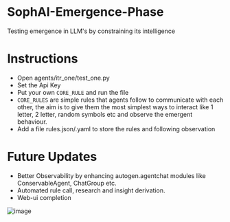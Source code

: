 # SophAI-Emergence-Phase
Testing emergence in LLM's by constraining its intelligence


# Instructions
- Open agents/itr_one/test_one.py
- Set the Api Key
- Put your own `CORE_RULE` and run the file
- `CORE_RULES` are simple rules that agents follow to communicate with each other, the aim is to give them the most simplest ways to interact like 1 letter, 2 letter, random symbols etc and observe
the emergent behaviour.
- Add a file rules.json/.yaml to store the rules and following observation

# Future Updates
- Better Observability by enhancing autogen.agentchat modules like ConservableAgent, ChatGroup etc.
- Automated rule call, research and insight derivation.
- Web-ui completion


![image](https://github.com/user-attachments/assets/4e2085fe-a20e-4459-b096-ddf19ec6318b)
